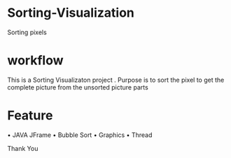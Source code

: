 # Sorting-Visualization
Sorting pixels

# workflow
This is a Sorting Visualizaton project . Purpose is to sort 
the pixel to get the complete picture from the unsorted picture parts

# Feature
•	JAVA JFrame
•	Bubble Sort 
•	Graphics
•	Thread


Thank You
